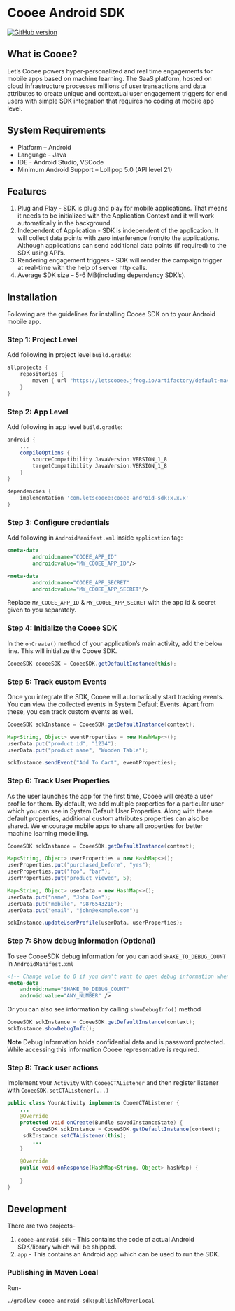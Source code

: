 # Cooee Android SDK

[![GitHub version](https://badge.fury.io/gh/letscooee%2Fcooee-android-sdk.svg)](https://badge.fury.io/gh/letscooee%2Fcooee-android-sdk)

## What is Cooee?

Let’s Cooee powers hyper-personalized and real time engagements for mobile apps based on machine learning. The SaaS platform, hosted on
 cloud infrastructure processes millions of user transactions and data attributes to create unique and contextual user engagement
 triggers for end users with simple SDK integration that requires no coding at mobile app level.
 
## System Requirements

- Platform – Android
- Language - Java
- IDE - Android Studio, VSCode
- Minimum Android Support – Lollipop 5.0 (API level 21)

## Features

1. Plug and Play - SDK is plug and play for mobile applications. That means it needs to be initialized with the Application Context and it
 will work automatically in the background.
2. Independent of Application - SDK is independent of the application. It will collect data points with zero interference from/to the
 applications. Although applications can send additional data points (if required) to the SDK using API’s.
3. Rendering engagement triggers - SDK will render the campaign trigger at real-time with the help of server http calls.
4. Average SDK size – 5-6 MB(including dependency SDK’s).

## Installation

Following are the guidelines for installing Cooee SDK on to your Android mobile app.

### Step 1: Project Level

Add following in project level `build.gradle`:

```groovy
allprojects {
    repositories {
        maven { url "https://letscooee.jfrog.io/artifactory/default-maven-local" }
    }
}
```

### Step 2: App Level

Add following in app level `build.gradle`:

```groovy
android {
    ...
    compileOptions {
        sourceCompatibility JavaVersion.VERSION_1_8
        targetCompatibility JavaVersion.VERSION_1_8
    }
}

dependencies {
    implementation 'com.letscooee:cooee-android-sdk:x.x.x'
}
```

### Step 3: Configure credentials

Add following in `AndroidManifest.xml` inside `application` tag:

```xml
<meta-data
        android:name="COOEE_APP_ID"
        android:value="MY_COOEE_APP_ID"/>

<meta-data
        android:name="COOEE_APP_SECRET"
        android:value="MY_COOEE_APP_SECRET"/>
```

Replace `MY_COOEE_APP_ID` & `MY_COOEE_APP_SECRET` with the app id & secret given to you separately.

### Step 4: Initialize the Cooee SDK

In the `onCreate()` method of your application’s main activity, add the below line. This will initialize the Cooee SDK.

```java
CooeeSDK cooeeSDK = CooeeSDK.getDefaultInstance(this);
```

### Step 5: Track custom Events

Once you integrate the SDK, Cooee will automatically start tracking events. You can view the collected events in System Default Events. Apart from these, you can track custom events as well.

```java
CooeeSDK sdkInstance = CooeeSDK.getDefaultInstance(context);

Map<String, Object> eventProperties = new HashMap<>();
userData.put("product id", "1234");
userData.put("product name", "Wooden Table");

sdkInstance.sendEvent("Add To Cart", eventProperties);
```

### Step 6: Track User Properties

As the user launches the app for the first time, Cooee will create a user profile for them. By default, we add multiple properties for a
 particular user which you can see in System Default User Properties. Along with these default properties, additional custom attributes
 properties can also be shared. We encourage mobile apps to share all properties for better machine learning modelling.

```java
CooeeSDK sdkInstance = CooeeSDK.getDefaultInstance(context);

Map<String, Object> userProperties = new HashMap<>();
userProperties.put("purchased_before", "yes");
userProperties.put("foo", "bar");
userProperties.put("product_viewed", 5);

Map<String, Object> userData = new HashMap<>();
userData.put("name", "John Doe");
userData.put("mobile", "9876543210");
userData.put("email", "john@example.com");

sdkInstance.updateUserProfile(userData, userProperties);
```

### Step 7: Show debug information (Optional)

To see CooeeSDK debug information for you can add `SHAKE_TO_DEBUG_COUNT` in `AndroidManifest.xml`

```xml
<!-- Change value to 0 if you don't want to open debug information when device shake-->
<meta-data
    android:name="SHAKE_TO_DEBUG_COUNT"
    android:value="ANY_NUMBER" />
```

Or you can also see information by calling `showDebugInfo()` method

```java
CooeeSDK sdkInstance = CooeeSDK.getDefaultInstance(context);
sdkInstance.showDebugInfo();
```

**Note**
Debug Information holds confidential data and is password protected. While accessing this information Cooee representative is required.

### Step 8: Track user actions

Implement your `Activity` with `CooeeCTAListener` and then register listener with `CooeeSDK.setCTAListener(...)`

```java
public class YourActivity implements CooeeCTAListener {
    ...
    @Override
    protected void onCreate(Bundle savedInstanceState) {
        CooeeSDK sdkInstance = CooeeSDK.getDefaultInstance(context);
     sdkInstance.setCTAListener(this);
        ...
    }

    @Override
    public void onResponse(HashMap<String, Object> hashMap) {
        
    }
}
```

## Development

There are two projects-

1. `cooee-android-sdk` - This contains the code of actual Android SDK/library which will be shipped.
2. `app` - This contains an Android app which can be used to run the SDK.

### Publishing in Maven Local

Run-

```shell script
./gradlew cooee-android-sdk:publishToMavenLocal
```